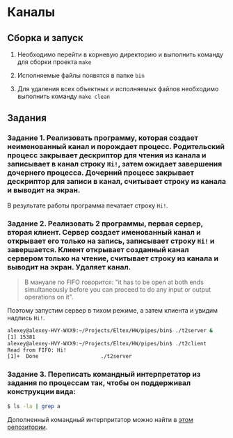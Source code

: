 # Каналы

## Сборка и запуск

1. Необходимо перейти в корневую директорию и выполнить команду для сборки проекта `make`

2. Исполняемые файлы появятся в папке `bin`

3. Для удаления всех объектных и исполняемых файлов необходимо выполнить команду `make clean`

## Задания

### Задание 1. Реализовать программу, которая создает неименованный канал и порождает процесс. Родительский процесс закрывает дескриптор для чтения из канала и записывает в канал строку `Hi!`, затем ожидает завершения дочернего процесса. Дочерний процесс закрывает дескриптор для записи в канал, считывает строку из канала и выводит на экран.

В результате работы программа печатает строку `Hi!`.

### Задание 2. Реализовать 2 программы, первая сервер, вторая клиент. Сервер создает именованный канал и открывает его только на запись, записывает строку `Hi!` и завершается. Клиент открывает созданный канал сервером только на чтение, считывает строку из канала и выводит на экран. Удаляет канал.

> В мануале по FIFO говорится: "it has to be open at both ends simultaneously before you can proceed to do any input or output operations on it".

Поэтому запустим сервер в тихом режиме, а затем клиента и увидим надпись `Hi!`.

```bash
alexey@alexey-HVY-WXX9:~/Projects/Eltex/HW/pipes/bin$ ./t2server &
[1] 15381
alexey@alexey-HVY-WXX9:~/Projects/Eltex/HW/pipes/bin$ ./t2client 
Read from FIFO: Hi!
[1]+  Done                    ./t2server
```

### Задание 3. Переписать командный интерпретатор из задания по процессам так, чтобы он поддерживал конструкции вида:

```bash
$ ls -la | grep a
```

Дополненный командный интерпритатор можно найти в [этом репозитории](https://github.com/EltexEmbeddedC/process-management).
